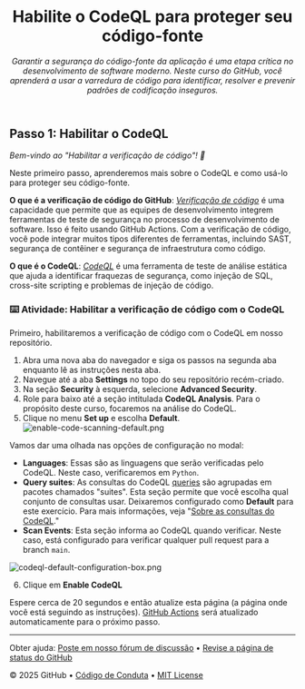<header>

<!--
  <<< Author notes: Course header >>>
  Read <https://skills.github.com/quickstart> for more information about how to build courses using this template.
  Include a 1280×640 image, course name in sentence case, and a concise description in emphasis.
  In your repository settings: enable template repository, add your 1280×640 social image, auto delete head branches.
  Next to "About", add description & tags; disable releases, packages, & environments.
  Add your open source license, GitHub uses the MIT license.
-->

# Habilite o CodeQL para proteger seu código-fonte

_Garantir a segurança do código-fonte da aplicação é uma etapa crítica no desenvolvimento de software moderno. Neste curso do GitHub, você aprenderá a usar a varredura de código para identificar, resolver e prevenir padrões de codificação inseguros._

</header>

## Passo 1: Habilitar o CodeQL

_Bem-vindo ao "Habilitar a verificação de código"! :wave:_

Neste primeiro passo, aprenderemos mais sobre o CodeQL e como usá-lo para proteger seu código-fonte.

**O que é a verificação de código do GitHub**: _[Verificação de código](https://docs.github.com/en/code-security/code-scanning/automatically-scanning-your-code-for-vulnerabilities-and-errors/about-code-scanning)_ é uma capacidade que permite que as equipes de desenvolvimento integrem ferramentas de teste de segurança no processo de desenvolvimento de software. Isso é feito usando GitHub Actions. Com a verificação de código, você pode integrar muitos tipos diferentes de ferramentas, incluindo SAST, segurança de contêiner e segurança de infraestrutura como código.

**O que é o CodeQL**: _[CodeQL](https://docs.github.com/en/code-security/code-scanning/automatically-scanning-your-code-for-vulnerabilities-and-errors/about-code-scanning-with-codeql)_ é uma ferramenta de teste de análise estática que ajuda a identificar fraquezas de segurança, como injeção de SQL, cross-site scripting e problemas de injeção de código.

### :keyboard: Atividade: Habilitar a verificação de código com o CodeQL

Primeiro, habilitaremos a verificação de código com o CodeQL em nosso repositório.

1. Abra uma nova aba do navegador e siga os passos na segunda aba enquanto lê as instruções nesta aba.
2. Navegue até a aba **Settings** no topo do seu repositório recém-criado.
3. Na seção **Security** à esquerda, selecione **Advanced Security**.
4. Role para baixo até a seção intitulada **CodeQL Analysis**. Para o propósito deste curso, focaremos na análise do CodeQL.
5. Clique no menu **Set up** e escolha **Default**.
![enable-code-scanning-default.png](/images/enable-code-scanning-default.png)

Vamos dar uma olhada nas opções de configuração no modal:

  - **Languages**: Essas são as linguagens que serão verificadas pelo CodeQL. Neste caso, verificaremos em `Python`.
  - **Query suites**: As consultas do CodeQL [queries](https://docs.github.com/en/code-security/code-scanning/automatically-scanning-your-code-for-vulnerabilities-and-errors/about-code-scanning-with-codeql#about-codeql-queries) são agrupadas em pacotes chamados "suites". Esta seção permite que você escolha qual conjunto de consultas usar. Deixaremos configurado como **Default** para este exercício. Para mais informações, veja "[Sobre as consultas do CodeQL](https://docs.github.com/en/code-security/code-scanning/automatically-scanning-your-code-for-vulnerabilities-and-errors/about-code-scanning-with-codeql#about-codeql-queries)."
  - **Scan Events**: Esta seção informa ao CodeQL quando verificar. Neste caso, está configurado para verificar qualquer pull request para a branch `main`.

![codeql-default-configuration-box.png](/images/codeql-default-configuration-box.png)

6. Clique em **Enable CodeQL**

Espere cerca de 20 segundos e então atualize esta página (a página onde você está seguindo as instruções). [GitHub Actions](https://docs.github.com/en/actions) será atualizado automaticamente para o próximo passo.

<footer>

<!--
  <<< Author notes: Footer >>>
  Add a link to get support, GitHub status page, code of conduct, license link.
-->

---

Obter ajuda: [Poste em nosso fórum de discussão](https://github.com/skills/.github/discussions) &bull; [Revise a página de status do GitHub](https://www.githubstatus.com/)

&copy; 2025 GitHub &bull; [Código de Conduta](https://www.contributor-covenant.org/version/2/1/code_of_conduct/code_of_conduct.md) &bull; [MIT License](https://gh.io/mit)

</footer>
